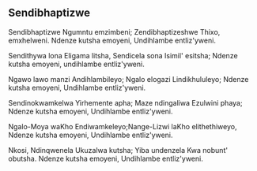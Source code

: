 ## Sendibhaptizwe

Sendibhaptizwe Ngumntu emzimbeni;
Zendibhaptizeshwe Thixo, emxhelweni.
Ndenze kutsha emoyeni, Undihlambe entliz'yweni.

Sendithywa lona Eligama litsha,
Sendicela sona Isimil' esitsha;
Ndenze kutsha emoyeni, undihlambe entliz'yweni.

Ngawo lawo manzi Andihlambileyo;
Ngalo elogazi Lindikhululeyo;
Ndenze kutsha emoyeni, Undihlambe entliz'yweni.

Sendinokwamkelwa Yirhemente apha;
Maze ndingaliwa Ezulwini phaya;
Ndenze kutsha emoyeni, Undihlambe entliz'yweni.

Ngalo-Moya waKho Endiwamkeleyo;Nange-Lizwi laKho elithethiweyo,
Ndenze kutsha emoyeni, Undihlambe entliz'yweni.

Nkosi, Ndinqwenela Ukuzalwa kutsha;
Yiba undenzela Kwa nobunt' obutsha.
Ndenze kutsha emoyeni, Undihlambe entliz'yweni.

